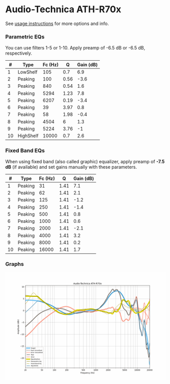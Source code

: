 # Audio-Technica ATH-R70x
See [usage instructions](https://github.com/jaakkopasanen/AutoEq#usage) for more options and info.

### Parametric EQs
You can use filters 1-5 or 1-10. Apply preamp of -6.5 dB or -6.5 dB, respectively.

|   # | Type      |   Fc (Hz) |    Q |   Gain (dB) |
|-----|-----------|-----------|------|-------------|
|   1 | LowShelf  |       105 | 0.7  |         6.9 |
|   2 | Peaking   |       100 | 0.56 |        -3.6 |
|   3 | Peaking   |       840 | 0.54 |         1.6 |
|   4 | Peaking   |      5294 | 1.23 |         7.8 |
|   5 | Peaking   |      6207 | 0.19 |        -3.4 |
|   6 | Peaking   |        39 | 3.97 |         0.8 |
|   7 | Peaking   |        58 | 1.98 |        -0.4 |
|   8 | Peaking   |      4504 | 6    |         1.3 |
|   9 | Peaking   |      5224 | 3.76 |        -1   |
|  10 | HighShelf |     10000 | 0.7  |         2.6 |

### Fixed Band EQs
When using fixed band (also called graphic) equalizer, apply preamp of **-7.5 dB** (if available) and set gains manually with these parameters.

|   # | Type    |   Fc (Hz) |    Q |   Gain (dB) |
|-----|---------|-----------|------|-------------|
|   1 | Peaking |        31 | 1.41 |         7.1 |
|   2 | Peaking |        62 | 1.41 |         2.1 |
|   3 | Peaking |       125 | 1.41 |        -1.2 |
|   4 | Peaking |       250 | 1.41 |        -1.4 |
|   5 | Peaking |       500 | 1.41 |         0.8 |
|   6 | Peaking |      1000 | 1.41 |         0.6 |
|   7 | Peaking |      2000 | 1.41 |        -2.1 |
|   8 | Peaking |      4000 | 1.41 |         3.2 |
|   9 | Peaking |      8000 | 1.41 |         0.2 |
|  10 | Peaking |     16000 | 1.41 |         1.7 |

### Graphs
![](./Audio-Technica%20ATH-R70x.png)
